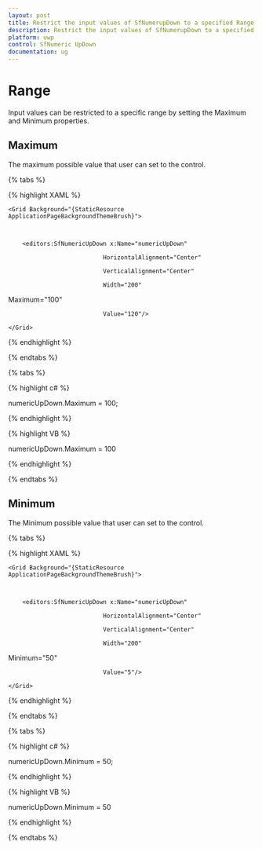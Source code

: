 ```yaml
---
layout: post 
title: Restrict the input values of SfNumerupDown to a specified Range 
description: Restrict the input values of SfNumerupDown to a specified Range 
platform: uwp
control: SfNumeric UpDown
documentation: ug
---
```


# Range

Input values can be restricted to a specific range by setting the Maximum and Minimum properties.

## Maximum

The maximum possible value that user can set to the control.

{% tabs %}

{% highlight XAML %}

<Page xmlns:editors="using:Syncfusion.UI.Xaml.Controls.Input">

    <Grid Background="{StaticResource ApplicationPageBackgroundThemeBrush}">



        <editors:SfNumericUpDown x:Name="numericUpDown"

                               HorizontalAlignment="Center"

                               VerticalAlignment="Center"

                               Width="200" 

Maximum="100"

                               Value="120"/>

    </Grid>

</Page>

{% endhighlight %}

{% endtabs %}

{% tabs %}

{% highlight c# %}

numericUpDown.Maximum = 100;

{% endhighlight %}

{% highlight VB %}

 numericUpDown.Maximum = 100

{% endhighlight %}

{% endtabs %}

## Minimum

The Minimum possible value that user can set to the control.

{% tabs %}

{% highlight XAML %}

<Page xmlns:editors="using:Syncfusion.UI.Xaml.Controls.Input">

    <Grid Background="{StaticResource ApplicationPageBackgroundThemeBrush}">



        <editors:SfNumericUpDown x:Name="numericUpDown"

                               HorizontalAlignment="Center"

                               VerticalAlignment="Center"

                               Width="200" 

Minimum="50"

                               Value="5"/>

    </Grid>

</Page>

{% endhighlight %}

{% endtabs %}

{% tabs %}

{% highlight c# %}

 numericUpDown.Minimum = 50;

{% endhighlight %}

{% highlight VB %}

 numericUpDown.Minimum = 50

{% endhighlight %}

{% endtabs %}